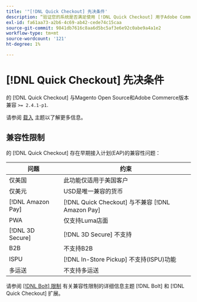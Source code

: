 ```yaml
---
title: '"[!DNL Quick Checkout] 先决条件'
description: “验证您的系统是否满足使用 [!DNL Quick Checkout] 用于Adobe Commerce扩展。”
exl-id: fa61aa73-a2b6-4c69-ab42-cede74c15caa
source-git-commit: 9841db7616c8aa6d5bc5af3e6e92c0abe9a4a1e2
workflow-type: tm+mt
source-wordcount: '121'
ht-degree: 1%

---
```


# [!DNL Quick Checkout] 先决条件

的 [!DNL Quick Checkout] 与Magento Open Source和Adobe Commerce版本兼容 `>= 2.4.1-p1`.

请参阅 [载入](../quick-checkout/onboarding.md) 主题以了解更多信息。

## 兼容性限制

的 [!DNL Quick Checkout] 存在早期接入计划(EAP)的兼容性问题：

| **问题** | **约束** |
|----------------|-----------------|
| 仅美国 | 此功能仅适用于美国客户 |
| 仅美元 | USD是唯一兼容的货币 |
| [!DNL Amazon Pay] | [!DNL Quick Checkout] 与不兼容 [!DNL Amazon Pay] |
| PWA | 仅支持Luma店面 |
| [!DNL 3D Secure] | [!DNL 3D Secure] 不支持 |
| B2B | 不支持B2B |
| ISPU | [!DNL In-Store Pickup] 不支持(ISPU)功能 |
| 多运送 | 不支持多运送 |

请参阅 [[!DNL Bolt] 限制](https://help.bolt.com/integrations/adobe-quick-checkout/set-up/#limitations) 有关兼容性限制的详细信息主题 [!DNL Bolt] 和 [!DNL Quick Checkout] 扩展。
